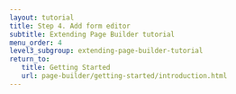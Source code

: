 ```yaml
---
layout: tutorial
title: Step 4. Add form editor
subtitle: Extending Page Builder tutorial
menu_order: 4
level3_subgroup: extending-page-builder-tutorial
return_to:
   title: Getting Started
   url: page-builder/getting-started/introduction.html
---
```


